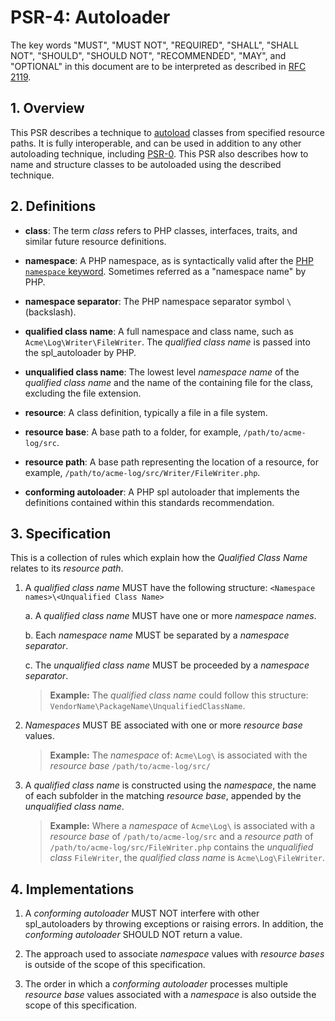 # PSR-4: Autoloader

The key words "MUST", "MUST NOT", "REQUIRED", "SHALL", "SHALL NOT", "SHOULD",
"SHOULD NOT", "RECOMMENDED", "MAY", and "OPTIONAL" in this document are to be
interpreted as described in [RFC 2119](http://tools.ietf.org/html/rfc2119).


## 1. Overview

This PSR describes a technique to [autoload][] classes from specified resource paths. It is fully interoperable, and can be used in addition to any other autoloading technique, including [PSR-0][]. This PSR also describes how to name and structure classes to be autoloaded using the described technique.

[autoload]: http://php.net/autoload
[PSR-0]: https://github.com/php-fig/fig-standards/blob/master/accepted/PSR-0.md


## 2. Definitions

- **class**: The term _class_ refers to PHP classes, interfaces, traits, and similar future resource definitions.

- **namespace**: A PHP namespace, as is syntactically valid after the [PHP `namespace` keyword](http://www.php.net/manual/en/language.namespaces.definition.php). Sometimes referred as a "namespace name" by PHP.

- **namespace separator**: The PHP namespace separator symbol `\` (backslash).

- **qualified class name**: A full namespace and class name, such as `Acme\Log\Writer\FileWriter`. The _qualified class name_ is passed into the spl_autoloader by PHP.

- **unqualified class name**: The lowest level _namespace name_ of the _qualified class name_ and the name of the containing file for the class, excluding the file extension.

- **resource**: A class definition, typically a file in a file system.

- **resource base**: A base path to a folder, for example, `/path/to/acme-log/src`.  

- **resource path**: A base path representing the location of a resource, for example, `/path/to/acme-log/src/Writer/FileWriter.php`. 

- **conforming autoloader**: A PHP spl autoloader that implements the definitions contained within this standards recommendation.

## 3. Specification

This is a collection of rules which explain how the _Qualified Class Name_ relates to its _resource path_.

1. A _qualified class name_ MUST have the following structure: `<Namespace names>\<Unqualified Class Name>`

    a. A _qualified class name_ MUST have one or more _namespace names_.
    
    b. Each _namespace name_ MUST be separated by a _namespace separator_.
    
    c. The _unqualified class name_ MUST be proceeded by a _namespace separator_.

    > **Example:** The _qualified class name_ could follow this structure: 
    `VendorName\PackageName\UnqualifiedClassName`.

2. _Namespaces_ MUST BE associated with one or more _resource base_ values.
 
    > **Example:** The _namespace_ of: `Acme\Log\` is associated with the _resource base_ `/path/to/acme-log/src/`

3. A _qualified class name_ is constructed using the _namespace_, the name of each subfolder in the matching _resource base_, appended by the _unqualified class name_.

    > **Example:** Where a _namespace_ of `Acme\Log\` is associated with a _resource base_ of `/path/to/acme-log/src` and a _resource path_ of  `/path/to/acme-log/src/FileWriter.php` contains the _unqualified class_ `FileWriter`, the _qualified class name_ is `Acme\Log\FileWriter`.

## 4. Implementations

1. A _conforming autoloader_ MUST NOT interfere with other spl_autoloaders by throwing exceptions or raising errors. In addition, the _conforming autoloader_ SHOULD NOT return a value.

2. The approach used to associate _namespace_ values with _resource bases_ is outside of the scope of this specification.

3. The order in which a _conforming autoloader_ processes multiple _resource base_ values associated with a _namespace_ is also outside the scope of this specification.
